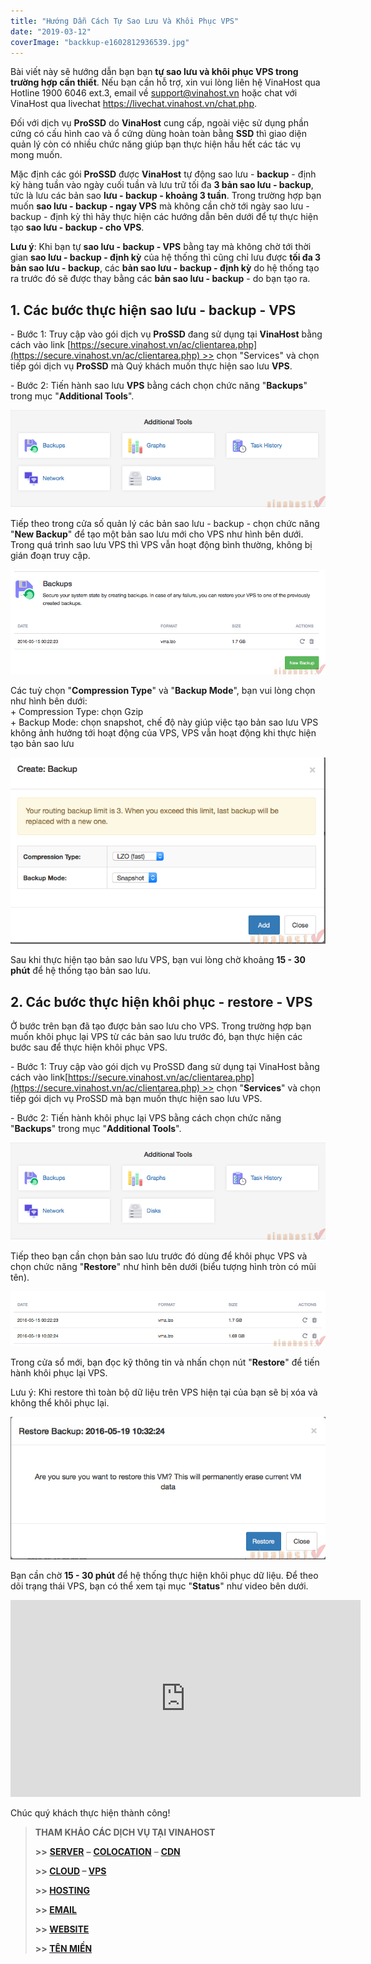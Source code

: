 ```yaml
---
title: "Hướng Dẫn Cách Tự Sao Lưu Và Khôi Phục VPS"
date: "2019-03-12"
coverImage: "backkup-e1602812936539.jpg"
---
```


Bài viết này sẽ hướng dẫn bạn bạn **tự sao lưu và khôi phục VPS trong trường hợp cần thiết**. Nếu bạn cần hỗ trợ, xin vui lòng liên hệ VinaHost qua Hotline 1900 6046 ext.3, email về support@vinahost.vn hoặc chat với VinaHost qua livechat https://livechat.vinahost.vn/chat.php.

Đối với dịch vụ **ProSSD** do **VinaHost** cung cấp, ngoài việc sử dụng phần cứng có cấu hình cao và ổ cứng dùng hoàn toàn bằng **SSD** thì giao diện quản lý còn có nhiều chức năng giúp bạn thực hiện hầu hết các tác vụ mong muốn.

Mặc định các gói **ProSSD** được **VinaHost** tự động sao lưu - **backup** - định kỳ hàng tuần vào ngày cuối tuần và lưu trữ tối đa **3 bản sao lưu - backup**, tức là lưu các bản sao **lưu - backup - khoảng 3 tuần**. Trong trường hợp bạn muốn **sao lưu - backup - ngay VPS** mà không cần chờ tới ngày sao lưu - backup - định kỳ thì hãy thực hiện các hướng dẫn bên dưới để tự thực hiện tạo **sao lưu - backup - cho VPS**.

**Lưu ý**: Khi bạn tự **sao lưu - backup - VPS** bằng tay mà không chờ tới thời gian **sao lưu - backup - định kỳ** của hệ thống thì cũng chỉ lưu được **tối đa 3 bản sao lưu - backup**, các **bản sao lưu - backup - định kỳ** do hệ thống tạo ra trước đó sẽ được thay bằng các **bản sao lưu - backup** - do bạn tạo ra.

## **1\. Các bước thực hiện sao lưu - backup - VPS**

\- Bước 1: Truy cập vào gói dịch vụ **ProSSD** đang sử dụng tại **VinaHost** bằng cách vào link [https://secure.vinahost.vn/ac/clientarea.php](https://secure.vinahost.vn/ac/clientarea.php) >> chọn "Services" và chọn tiếp gói dịch vụ **ProSSD** mà Quý khách muốn thực hiện sao lưu **VPS**. 

\- Bước 2: Tiến hành sao lưu **VPS** bằng cách chọn chức năng "**Backups**" trong mục "**Additional Tools**".

![Hướng Dẫn Cách Tự Sao Lưu Và Khôi Phục VPS](images/ce1a577430-vinahost-huong-dan-tu-sao-luu-va-khoi-phuc-vps-1.png)

Tiếp theo trong cửa số quản lý các bản sao lưu - backup - chọn chức năng "**New Backup**" để tạo một bản sao lưu mới cho VPS như hình bên dưới. Trong quá trình sao lưu VPS thì VPS vẫn hoạt động bình thường, không bị gián đoạn truy cập.

![Hướng Dẫn Cách Tự Sao Lưu Và Khôi Phục VPS](images/e0fecf7270-vinahost-huong-dan-tu-sao-luu-va-khoi-phuc-vps-2.png)

Các tuỳ chọn "**Compression Type**" và "**Backup Mode**", bạn vui lòng chọn như hình bên dưới:  
\+ Compression Type: chọn Gzip  
\+ Backup Mode: chọn snapshot, chế độ này giúp việc tạo bản sao lưu VPS không ảnh hưởng tới hoạt động của VPS, VPS vẫn hoạt động khi thực hiện tạo bản sao lưu

![Hướng Dẫn Cách Tự Sao Lưu Và Khôi Phục VPS](images/d69b9826d3-vinahost-huong-dan-tu-sao-luu-va-khoi-phuc-vps-3.png)

Sau khi thực hiện tạo bản sao lưu VPS, bạn vui lòng chờ khoảng **15 - 30 phút** để hệ thống tạo bản sao lưu.

## 2\. Các bước thực hiện khôi phục - restore - VPS

Ở bước trên bạn đã tạo được bản sao lưu cho VPS. Trong trường hợp bạn muốn khôi phục lại VPS từ các bản sao lưu trước đó, bạn thực hiện các bước sau để thực hiện khôi phục VPS.

\- Bước 1: Truy cập vào gói dịch vụ ProSSD đang sử dụng tại VinaHost bằng cách vào link[https://secure.vinahost.vn/ac/clientarea.php](https://secure.vinahost.vn/ac/clientarea.php) >> chọn "**Services**" và chọn tiếp gói dịch vụ ProSSD mà bạn muốn thực hiện sao lưu VPS.  

\- Bước 2: Tiến hành khôi phục lại VPS bằng cách chọn chức năng "**Backups**" trong mục "**Additional Tools**".

![Hướng Dẫn Cách Tự Sao Lưu Và Khôi Phục VPS](images/262174662f-vinahost-huong-dan-tu-sao-luu-va-khoi-phuc-vps-4.png)

Tiếp theo bạn cần chọn bản sao lưu trước đó dùng để khôi phục VPS và chọn chức năng "**Restore**" như hình bên dưới (biểu tượng hình tròn có mũi tên).

![Hướng Dẫn Cách Tự Sao Lưu Và Khôi Phục VPS](images/6defbc72da-vinahost-huong-dan-tu-sao-luu-va-khoi-phuc-vps-5.png)

Trong cửa sổ mới, bạn đọc kỹ thông tin và nhấn chọn nút "**Restore**" để tiến hành khôi phục lại VPS.

Lưu ý: Khi restore thì toàn bộ dữ liệu trên VPS hiện tại của bạn sẽ bị xóa và không thể khôi phục lại.

![Hướng Dẫn Cách Tự Sao Lưu Và Khôi Phục VPS](images/03a8152151-vinahost-huong-dan-tu-sao-luu-va-khoi-phuc-vps-6.png)

Bạn cần chờ **15 - 30 phút** để hệ thống thực hiện khôi phục dữ liệu. Để theo dõi trạng thái VPS, bạn có thể xem tại mục "**Status**" như video bên dưới.

<iframe title="YouTube video player" src="https://www.youtube.com/embed/ztSFidFQ0us" width="560" height="315" frameborder="0" allowfullscreen="allowfullscreen"></iframe>

Chúc quý khách thực hiện thành công!

> **THAM KHẢO CÁC DỊCH VỤ TẠI VINAHOST**
> 
> **\>>** [**SERVER**](https://vinahost.vn/thue-may-chu-rieng/) **–** [**COLOCATION**](https://vinahost.vn/colocation.html) – [**CDN**](https://vinahost.vn/dich-vu-cdn-chuyen-nghiep)
> 
> **\>> [CLOUD](https://vinahost.vn/cloud-server-gia-re/) – [VPS](https://vinahost.vn/vps-ssd-chuyen-nghiep/)**
> 
> **\>> [HOSTING](https://vinahost.vn/wordpress-hosting)**
> 
> **\>> [EMAIL](https://vinahost.vn/email-hosting)**
> 
> **\>> [WEBSITE](http://vinawebsite.vn/)**
> 
> **\>> [TÊN MIỀN](https://vinahost.vn/ten-mien-gia-re/)**
